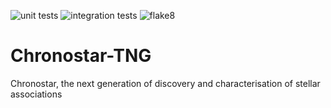 ![unit tests](https://github.com/tcrundall/chronostar-tng/actions/workflows/unit-tests.yml/badge.svg)
![integration tests](https://github.com/tcrundall/chronostar-tng/actions/workflows/integration-tests.yml/badge.svg)
![flake8](https://github.com/tcrundall/chronostar-tng/actions/workflows/flake8.yml/badge.svg)
# Chronostar-TNG

Chronostar, the next generation of discovery and characterisation of stellar associations

